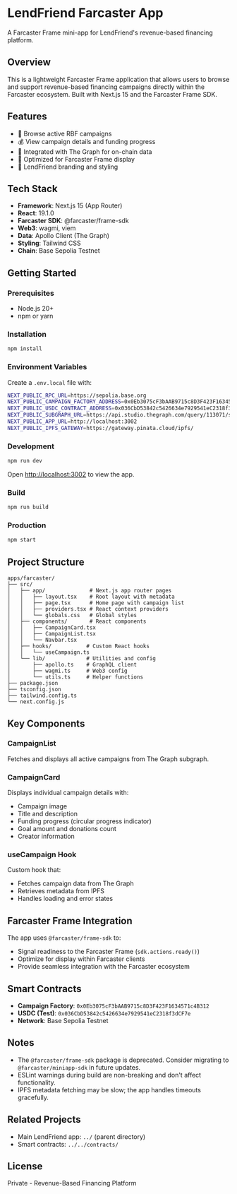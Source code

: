 # LendFriend Farcaster App

A Farcaster Frame mini-app for LendFriend's revenue-based financing platform.

## Overview

This is a lightweight Farcaster Frame application that allows users to browse and support revenue-based financing campaigns directly within the Farcaster ecosystem. Built with Next.js 15 and the Farcaster Frame SDK.

## Features

- 🎯 Browse active RBF campaigns
- 💰 View campaign details and funding progress
- 🔗 Integrated with The Graph for on-chain data
- 📱 Optimized for Farcaster Frame display
- 🎨 LendFriend branding and styling

## Tech Stack

- **Framework**: Next.js 15 (App Router)
- **React**: 19.1.0
- **Farcaster SDK**: @farcaster/frame-sdk
- **Web3**: wagmi, viem
- **Data**: Apollo Client (The Graph)
- **Styling**: Tailwind CSS
- **Chain**: Base Sepolia Testnet

## Getting Started

### Prerequisites

- Node.js 20+
- npm or yarn

### Installation

```bash
npm install
```

### Environment Variables

Create a `.env.local` file with:

```bash
NEXT_PUBLIC_RPC_URL=https://sepolia.base.org
NEXT_PUBLIC_CAMPAIGN_FACTORY_ADDRESS=0x0Eb3075cF3bAAB9715c8D3F423F1634571c4B312
NEXT_PUBLIC_USDC_CONTRACT_ADDRESS=0x036CbD53842c5426634e7929541eC2318f3dCF7e
NEXT_PUBLIC_SUBGRAPH_URL=https://api.studio.thegraph.com/query/113071/subgraph/version/latest
NEXT_PUBLIC_APP_URL=http://localhost:3002
NEXT_PUBLIC_IPFS_GATEWAY=https://gateway.pinata.cloud/ipfs/
```

### Development

```bash
npm run dev
```

Open [http://localhost:3002](http://localhost:3002) to view the app.

### Build

```bash
npm run build
```

### Production

```bash
npm start
```

## Project Structure

```
apps/farcaster/
├── src/
│   ├── app/              # Next.js app router pages
│   │   ├── layout.tsx    # Root layout with metadata
│   │   ├── page.tsx      # Home page with campaign list
│   │   ├── providers.tsx # React context providers
│   │   └── globals.css   # Global styles
│   ├── components/       # React components
│   │   ├── CampaignCard.tsx
│   │   ├── CampaignList.tsx
│   │   └── Navbar.tsx
│   ├── hooks/           # Custom React hooks
│   │   └── useCampaign.ts
│   └── lib/             # Utilities and config
│       ├── apollo.ts    # GraphQL client
│       ├── wagmi.ts     # Web3 config
│       └── utils.ts     # Helper functions
├── package.json
├── tsconfig.json
├── tailwind.config.ts
└── next.config.js
```

## Key Components

### CampaignList
Fetches and displays all active campaigns from The Graph subgraph.

### CampaignCard
Displays individual campaign details with:
- Campaign image
- Title and description
- Funding progress (circular progress indicator)
- Goal amount and donations count
- Creator information

### useCampaign Hook
Custom hook that:
- Fetches campaign data from The Graph
- Retrieves metadata from IPFS
- Handles loading and error states

## Farcaster Frame Integration

The app uses `@farcaster/frame-sdk` to:
- Signal readiness to the Farcaster Frame (`sdk.actions.ready()`)
- Optimize for display within Farcaster clients
- Provide seamless integration with the Farcaster ecosystem

## Smart Contracts

- **Campaign Factory**: `0x0Eb3075cF3bAAB9715c8D3F423F1634571c4B312`
- **USDC (Test)**: `0x036CbD53842c5426634e7929541eC2318f3dCF7e`
- **Network**: Base Sepolia Testnet

## Notes

- The `@farcaster/frame-sdk` package is deprecated. Consider migrating to `@farcaster/miniapp-sdk` in future updates.
- ESLint warnings during build are non-breaking and don't affect functionality.
- IPFS metadata fetching may be slow; the app handles timeouts gracefully.

## Related Projects

- Main LendFriend app: `../` (parent directory)
- Smart contracts: `../../contracts/`

## License

Private - Revenue-Based Financing Platform
